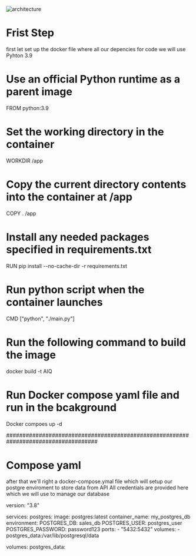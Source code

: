 
![architecture](https://github.com/saqib4975/AIQ_data/assets/146154778/c9498847-ef8b-49f8-95e8-8dfb3228eff7)


# Frist Step
first let set up the docker file where all our depencies for code we will use Pyhton 3.9 

# Use an official Python runtime as a parent image
FROM python:3.9

# Set the working directory in the container
WORKDIR /app

# Copy the current directory contents into the container at /app
COPY . /app

# Install any needed packages specified in requirements.txt
RUN pip install --no-cache-dir -r requirements.txt

# Run python script when the container launches
CMD ["python", "./main.py"]

# Run the following command to build the image 
docker build -t AIQ
# Run Docker compose yaml file and run in the bcakground 
Docker compoes up -d 

####################################################################################

# Compose yaml 
after that we'll right a docker-compose.ymal file which will setup our postgre enviroment to store data from API 
All credentials are provided here which we will use to manage our database  


version: "3.8"

services:
  postgres:
    image: postgres:latest
    container_name: my_postgres_db
    environment:
      POSTGRES_DB: sales_db
      POSTGRES_USER: postgres_user
      POSTGRES_PASSWORD: password123
    ports:
      - "5432:5432"
    volumes:
      - postgres_data:/var/lib/postgresql/data

volumes:
  postgres_data:

